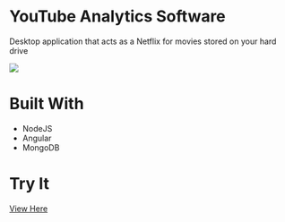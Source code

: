 # YouTube Analytics Software

Desktop application that acts as a Netflix for movies stored on your hard drive

<img src="https://s3.us-east-2.amazonaws.com/aj-website-file-storage/images/screenshot.png" />

# Built With

* NodeJS
* Angular
* MongoDB

# Try It

<a href="http://youtube-analytics-aj.s3-website.us-east-2.amazonaws.com/" target="_blank">View Here</a>
